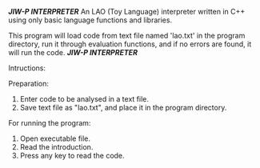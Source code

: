 *****************************JIW-P INTERPRETER*****************************
An LAO (Toy Language) interpreter written in C++ using only basic language 
functions and libraries.


This program will load code from text file named 
'lao.txt' in the program directory, run it through 
evaluation functions, and if no errors are found, 
it will run the code.
*****************************JIW-P INTERPRETER*****************************

Intructions:

Preparation:
1. Enter code to be analysed in a text file.
2. Save text file as "lao.txt", and place it in the program directory.


For running the program:
1. Open executable file.
2. Read the introduction.
3. Press any key to read the code.
